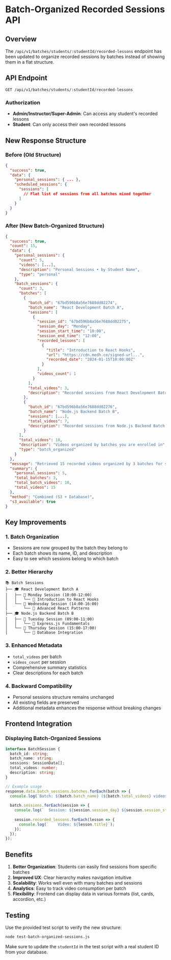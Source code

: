 # Batch-Organized Recorded Sessions API

## Overview

The `/api/v1/batches/students/:studentId/recorded-lessons` endpoint has been updated to organize recorded sessions by batches instead of showing them in a flat structure.

## API Endpoint

```
GET /api/v1/batches/students/:studentId/recorded-lessons
```

### Authorization
- **Admin/Instructor/Super-Admin**: Can access any student's recorded lessons
- **Student**: Can only access their own recorded lessons

## New Response Structure

### Before (Old Structure)
```json
{
  "success": true,
  "data": {
    "personal_sessions": { ... },
    "scheduled_sessions": {
      "sessions": [
        // Flat list of sessions from all batches mixed together
      ]
    }
  }
}
```

### After (New Batch-Organized Structure)
```json
{
  "success": true,
  "count": 15,
  "data": {
    "personal_sessions": {
      "count": 5,
      "videos": [...],
      "description": "Personal Sessions • by Student Name",
      "type": "personal"
    },
    "batch_sessions": {
      "count": 3,
      "batches": [
        {
          "batch_id": "67bd596b8a56e7688dd02274",
          "batch_name": "React Development Batch A",
          "sessions": [
            {
              "session_id": "67bd596b8a56e7688dd02275",
              "session_day": "Monday",
              "session_start_time": "10:00",
              "session_end_time": "12:00",
              "recorded_lessons": [
                {
                  "title": "Introduction to React Hooks",
                  "url": "https://cdn.medh.co/signed-url...",
                  "recorded_date": "2024-01-15T10:00:00Z"
                }
              ],
              "videos_count": 1
            }
          ],
          "total_videos": 3,
          "description": "Recorded sessions from React Development Batch A"
        },
        {
          "batch_id": "67bd596b8a56e7688dd02276",
          "batch_name": "Node.js Backend Batch B",
          "sessions": [...],
          "total_videos": 7,
          "description": "Recorded sessions from Node.js Backend Batch B"
        }
      ],
      "total_videos": 10,
      "description": "Videos organized by batches you are enrolled in",
      "type": "batch_organized"
    }
  },
  "message": "Retrieved 15 recorded videos organized by 3 batches for student",
  "summary": {
    "personal_sessions": 5,
    "total_batches": 3,
    "total_batch_videos": 10,
    "total_videos": 15
  },
  "method": "Combined (S3 + Database)",
  "s3_available": true
}
```

## Key Improvements

### 1. **Batch Organization**
- Sessions are now grouped by the batch they belong to
- Each batch shows its name, ID, and description
- Easy to see which sessions belong to which batch

### 2. **Better Hierarchy**
```
📚 Batch Sessions
├── 🎓 React Development Batch A
│   ├── 📅 Monday Session (10:00-12:00)
│   │   └── 🎥 Introduction to React Hooks
│   └── 📅 Wednesday Session (14:00-16:00)
│       └── 🎥 Advanced React Patterns
├── 🎓 Node.js Backend Batch B
│   ├── 📅 Tuesday Session (09:00-11:00)
│   │   └── 🎥 Express.js Fundamentals
│   └── 📅 Thursday Session (15:00-17:00)
│       └── 🎥 Database Integration
```

### 3. **Enhanced Metadata**
- `total_videos` per batch
- `videos_count` per session
- Comprehensive summary statistics
- Clear descriptions for each batch

### 4. **Backward Compatibility**
- Personal sessions structure remains unchanged
- All existing fields are preserved
- Additional metadata enhances the response without breaking changes

## Frontend Integration

### Displaying Batch-Organized Sessions

```typescript
interface BatchSession {
  batch_id: string;
  batch_name: string;
  sessions: SessionData[];
  total_videos: number;
  description: string;
}

// Example usage
response.data.batch_sessions.batches.forEach(batch => {
  console.log(`Batch: ${batch.batch_name} (${batch.total_videos} videos)`);
  
  batch.sessions.forEach(session => {
    console.log(`  Session: ${session.session_day} ${session.session_start_time}-${session.session_end_time}`);
    
    session.recorded_lessons.forEach(lesson => {
      console.log(`    Video: ${lesson.title}`);
    });
  });
});
```

## Benefits

1. **Better Organization**: Students can easily find sessions from specific batches
2. **Improved UX**: Clear hierarchy makes navigation intuitive
3. **Scalability**: Works well even with many batches and sessions
4. **Analytics**: Easy to track video consumption per batch
5. **Flexibility**: Frontend can display data in various formats (list, cards, accordion, etc.)

## Testing

Use the provided test script to verify the new structure:

```bash
node test-batch-organized-sessions.js
```

Make sure to update the `studentId` in the test script with a real student ID from your database.
